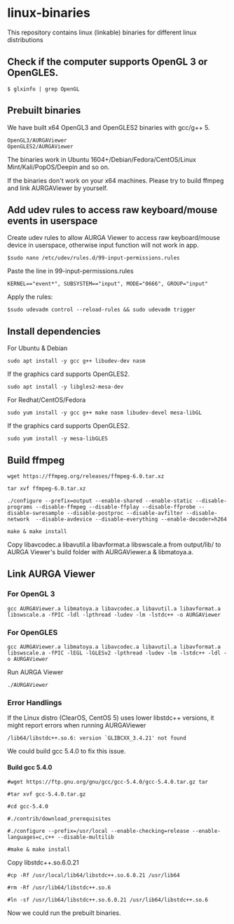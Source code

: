 # linux-binaries
This repository contains linux (linkable) binaries for different linux distributions

## Check if the computer supports OpenGL 3 or OpenGLES.

```
$ glxinfo | grep OpenGL
```

## Prebuilt binaries
We have built x64 OpenGL3 and OpenGLES2 binaries with gcc/g++ 5. 
```
OpenGL3/AURGAViewer
OpenGLES2/AURGAViewer
```
The binaries work in Ubuntu 1604+/Debian/Fedora/CentOS/Linux Mint/Kali/PopOS/Deepin and so on.

If the binaries don't work on your x64 machines. Please try to build ffmpeg and link AURGAViewer by yourself.

## Add udev rules to access raw keyboard/mouse events in userspace

Create udev rules to allow AURGA Viewer to access raw keyboard/mouse device in userspace, otherwise input function will not work in app.
```
$sudo nano /etc/udev/rules.d/99-input-permissions.rules
```
Paste the line in 99-input-permissions.rules
```
KERNEL=="event*", SUBSYSTEM=="input", MODE="0666", GROUP="input"
```
Apply the rules:
```
$sudo udevadm control --reload-rules && sudo udevadm trigger
```

## Install dependencies
For Ubuntu & Debian
```
sudo apt install -y gcc g++ libudev-dev nasm
```

If the graphics card supports OpenGLES2. 

```
sudo apt install -y libgles2-mesa-dev
```

For Redhat/CentOS/Fedora
```
sudo yum install -y gcc g++ make nasm libudev-devel mesa-libGL
```

If the graphics card supports OpenGLES2. 
```
sudo yum install -y mesa-libGLES
```


## Build ffmpeg
```
wget https://ffmpeg.org/releases/ffmpeg-6.0.tar.xz
```

```
tar xvf ffmpeg-6.0.tar.xz
```
```
./configure --prefix=output --enable-shared --enable-static --disable-programs --disable-ffmpeg --disable-ffplay --disable-ffprobe --disable-swresample --disable-postproc --disable-avfilter --disable-network  --disable-avdevice --disable-everything --enable-decoder=h264
```

```
make & make install
```

Copy libavcodec.a libavutil.a libavformat.a libswscale.a from output/lib/ to AURGA Viewer's build folder with AURGAViewer.a & libmatoya.a.

## Link AURGA Viewer

### For OpenGL 3

```
gcc AURGAViewer.a libmatoya.a libavcodec.a libavutil.a libavformat.a libswscale.a -fPIC -ldl -lpthread -ludev -lm -lstdc++ -o AURGAViewer
```
### For OpenGLES

```
gcc AURGAViewer.a libmatoya.a libavcodec.a libavutil.a libavformat.a libswscale.a -fPIC -lEGL -lGLESv2 -lpthread -ludev -lm -lstdc++ -ldl -o AURGAViewer
```

Run AURGA Viewer
```
./AURGAViewer
```

### Error Handlings
If the Linux distro (ClearOS, CentOS 5) uses lower libstdc++ versions, it might report errors when running AURGAViewer

```
/lib64/libstdc++.so.6: version `GLIBCXX_3.4.21' not found 
```

We could build gcc 5.4.0 to fix this issue.
#### Build gcc 5.4.0

```
#wget https://ftp.gnu.org/gnu/gcc/gcc-5.4.0/gcc-5.4.0.tar.gz tar
```
```
#tar xvf gcc-5.4.0.tar.gz 
```
```
#cd gcc-5.4.0
```
```
#./contrib/download_prerequisites
```
```
#./configure --prefix=/usr/local --enable-checking=release --enable-languages=c,c++ --disable-multilib
```
```
#make & make install
```

Copy libstdc++.so.6.0.21
```
#cp -Rf /usr/local/lib64/libstdc++.so.6.0.21 /usr/lib64
```
```
#rm -Rf /usr/lib64/libstdc++.so.6
```
```
#ln -sf /usr/lib64/libstdc++.so.6.0.21 /usr/lib64/libstdc++.so.6
```

Now we could run the prebuilt binaries.
